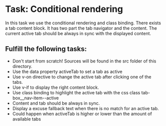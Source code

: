 # Task: Conditional rendering

In this task we use the conditional rendering and class binding. There exists a tab content block. It has two part the tab navigator and the content. The current active tab should be always in sync with the displayed content.

## Fulfill the following tasks:

- Don't start from scratch! Sources will be found in the src folder of this directory.
- Use the data property activeTab to set a tab as active
- Use v-on directive to change the active tab after clicking one of the tabs.
- Use v-if to display the right content block.
- Use class binding to highlight the active tab with the css class tab-box\_\_nav-item--active
- Content and tab should be always in sync.
- Display a excuse fallback text when there is no match for an active tab.
- Could happen when activeTab is higher or lower than the amount of available tabs
